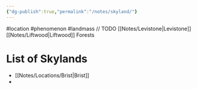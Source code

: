 ```yaml
---
{"dg-publish":true,"permalink":"/notes/skyland/"}
---
```


#location #phenomenon #landmass
// TODO
[[Notes/Levistone\|Levistone]]
[[Notes/Liftwood\|Liftwood]] Forests

# List of Skylands
- [[Notes/Locations/Brist\|Brist]]
- 